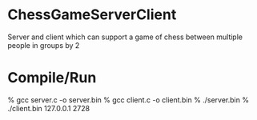 # ChessGameServerClient
Server and client which can support a game of chess between multiple people in groups by 2

# Compile/Run
% gcc server.c -o server.bin
% gcc client.c -o client.bin
% ./server.bin
% ./client.bin 127.0.0.1 2728
